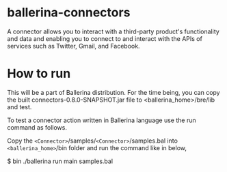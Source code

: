 # ballerina-connectors

A connector allows you to interact with a third-party product's functionality 
and data and enabling you to connect to and interact with the APIs of services such as Twitter, 
Gmail, and Facebook.

# How to run

This will be a part of Ballerina distribution.
For the time being, you can copy the built connectors-0.8.0-SNAPSHOT.jar
file to <ballerina_home>/bre/lib and test. 

To test a connector action written in Ballerina language use the run 
command as follows.

Copy the `<Connector>`/samples/`<Connector>`/samples.bal into `<ballerina_home>`/bin folder 
and run the command like in below,

$ bin ./ballerina run main samples.bal
